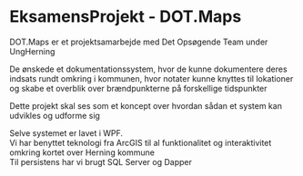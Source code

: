 # EksamensProjekt - DOT.Maps

DOT.Maps er et projektsamarbejde med Det Opsøgende Team under UngHerning

De ønskede et dokumentationssystem, hvor de kunne dokumentere deres indsats rundt omkring i kommunen, hvor notater kunne knyttes til lokationer og skabe et overblik over brændpunkterne på forskellige tidspunkter

Dette projekt skal ses som et koncept over hvordan sådan et system kan udvikles og udforme sig

Selve systemet er lavet i WPF.  
Vi har benyttet teknologi fra ArcGIS til al funktionalitet og interaktivitet omkring kortet over Herning kommune  
Til persistens har vi brugt SQL Server og Dapper

